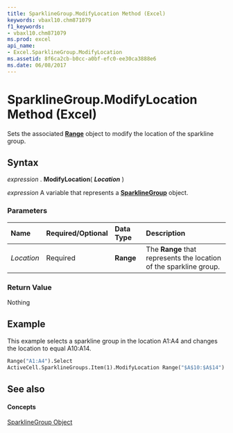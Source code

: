 ```yaml
---
title: SparklineGroup.ModifyLocation Method (Excel)
keywords: vbaxl10.chm871079
f1_keywords:
- vbaxl10.chm871079
ms.prod: excel
api_name:
- Excel.SparklineGroup.ModifyLocation
ms.assetid: 8f6ca2cb-b0cc-a0bf-efc0-ee30ca3888e6
ms.date: 06/08/2017
---
```



# SparklineGroup.ModifyLocation Method (Excel)

Sets the associated  **[Range](http://msdn.microsoft.com/library/8bc4841b-72f7-34b5-a299-3357bf8f457b%28Office.15%29.aspx)** object to modify the location of the sparkline group.


## Syntax

 _expression_ . **ModifyLocation**( **_Location_** )

 _expression_ A variable that represents a **[SparklineGroup](sparklinegroup-object-excel.md)** object.


### Parameters



|**Name**|**Required/Optional**|**Data Type**|**Description**|
|:-----|:-----|:-----|:-----|
| _Location_|Required| **Range**|The  **Range** that represents the location of the sparkline group.|

### Return Value

Nothing


## Example

This example selects a sparkline group in the location A1:A4 and changes the location to equal A10:A14.


```vb
Range("A1:A4").Select 
ActiveCell.SparklineGroups.Item(1).ModifyLocation Range("$A$10:$A$14")
```


## See also


#### Concepts


[SparklineGroup Object](sparklinegroup-object-excel.md)

